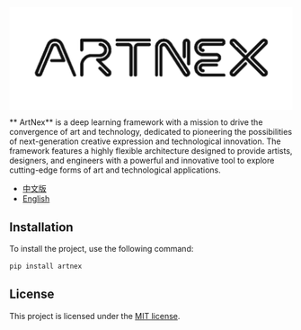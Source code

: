<p align="center">
  <img src="ArtNex.png" alt="ArtNex" style="display:block; margin:auto; transform: scale(1.0);" />
</p>

**
    ArtNex** is a deep learning framework with a mission to drive the convergence of art and technology, dedicated to pioneering the possibilities of next-generation creative expression and technological innovation. The framework features a highly flexible architecture designed to provide artists, designers, and engineers with a powerful and innovative tool to explore cutting-edge forms of art and technological applications.

- [中文版](./README_CN.md)
- [English](./README.md)

## Installation

To install the project, use the following command:

```python
pip install artnex
```

## License

This project is licensed under the [MIT license](./LICENSE).
